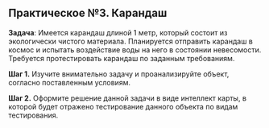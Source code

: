## Практическое №3. Карандаш

**Задача**:
Имеется карандаш длиной 1 метр, который состоит из экологически чистого материала. Планируется отправить карандаш в космос и испытать воздействие воды на него в состоянии невесомости. Требуется протестировать карандаш по заданным требованиям.

**Шаг 1.** Изучите внимательно задачу и проанализируйте объект, согласно поставленным условиям.

**Шаг 2.** Оформите решение данной задачи в виде интеллект карты, в которой будет отражено тестирование данного объекта по видам тестирования.

```


```
